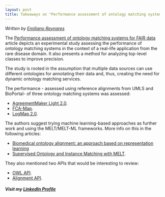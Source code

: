 ```yaml
---
layout: post
title: Takeaways on "Performance assessment of ontology matching systems for FAIR data" article
---
```

*Written by [Emiliano Reynares](https://www.linkedin.com/in/ereynrs/)*  

The [Performance assessment of ontology matching systems for FAIR data](https://doi.org/10.1186/s13326-022-00273-5) article depicts an experimental study assessing the performance of ontology matching systems in the context of a real-life application from the rare disease domain. It also presents a method for analyzing top-level classes to improve precision. 

The study is rooted in the assumption that multiple data sources can use different ontologies for annotating their data and, thus, creating the need for dynamic ontology matching services. 

The performance - assessed using reference alignments from UMLS and BioPortal- of three ontology matching systems was assessed:
* [AgreementMaker Light 2.0](https://ceur-ws.org/Vol-1272/paper_151.pdf).
* [FCA-Map](https://github.com/icgw/FCA-Map).
* [LogMap 2.0](https://www.nature.com/articles/npre.2011.6670.1).

The authors suggest trying machine learning-based approaches as further work and using the MELT/MELT-ML frameworks. More info on this in the following articles:
* [Biomedical ontology alignment: an approach based on representation learning](https://doi.org/10.1186/s13326-018-0187-8)
* [Supervised Ontology and Instance Matching with MELT](https://arxiv.org/abs/2009.11102).

They also mentioned two APIs that would be interesting to review:
* [OWL API](https://github.com/owlcs/owlapi).
* [Alignment API](https://www.w3.org/2001/sw/wiki/Alignment_API).

##### Visit my [LinkedIn Profile](https://www.linkedin.com/in/ereynrs/)
